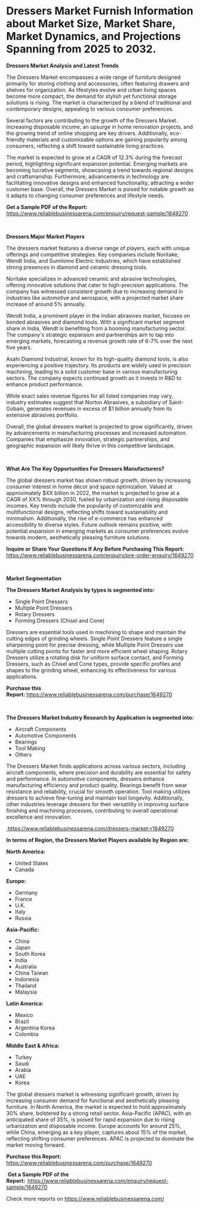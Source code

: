 <p><h1>Dressers Market Furnish Information about Market Size, Market Share, Market Dynamics, and Projections Spanning from 2025 to 2032.</h1></p><p><strong>Dressers Market Analysis and Latest Trends</strong></p>
<p><p>The Dressers Market encompasses a wide range of furniture designed primarily for storing clothing and accessories, often featuring drawers and shelves for organization. As lifestyles evolve and urban living spaces become more compact, the demand for stylish yet functional storage solutions is rising. The market is characterized by a blend of traditional and contemporary designs, appealing to various consumer preferences.</p><p>Several factors are contributing to the growth of the Dressers Market. Increasing disposable income, an upsurge in home renovation projects, and the growing trend of online shopping are key drivers. Additionally, eco-friendly materials and customizable options are gaining popularity among consumers, reflecting a shift toward sustainable living practices. </p><p>The market is expected to grow at a CAGR of 12.3% during the forecast period, highlighting significant expansion potential. Emerging markets are becoming lucrative segments, showcasing a trend towards regional designs and craftsmanship. Furthermore, advancements in technology are facilitating innovative designs and enhanced functionality, attracting a wider customer base. Overall, the Dressers Market is poised for notable growth as it adapts to changing consumer preferences and lifestyle needs.</p></p>
<p><strong>Get a Sample PDF of the Report:&nbsp;</strong> <a href="https://www.reliablebusinessarena.com/enquiry/request-sample/1649270?utm_campaign=2382&utm_medium=2&utm_source=Github&utm_content=ia&utm_term=18022025&utm_id=dressers">https://www.reliablebusinessarena.com/enquiry/request-sample/1649270</a></p>
<p>&nbsp;</p>
<p><strong>Dressers Major Market Players</strong></p>
<p><p>The dressers market features a diverse range of players, each with unique offerings and competitive strategies. Key companies include Noritake, Wendt India, and Sumitomo Electric Industries, which have established strong presences in diamond and ceramic dressing tools.</p><p>Noritake specializes in advanced ceramic and abrasive technologies, offering innovative solutions that cater to high-precision applications. The company has witnessed consistent growth due to increasing demand in industries like automotive and aerospace, with a projected market share increase of around 5% annually.</p><p>Wendt India, a prominent player in the Indian abrasives market, focuses on bonded abrasives and diamond tools. With a significant market segment share in India, Wendt is benefiting from a booming manufacturing sector. The company's strategic expansion and partnerships aim to tap into emerging markets, forecasting a revenue growth rate of 6-7% over the next five years.</p><p>Asahi Diamond Industrial, known for its high-quality diamond tools, is also experiencing a positive trajectory. Its products are widely used in precision machining, leading to a solid customer base in various manufacturing sectors. The company expects continued growth as it invests in R&D to enhance product performance.</p><p>While exact sales revenue figures for all listed companies may vary, industry estimates suggest that Norton Abrasives, a subsidiary of Saint-Gobain, generates revenues in excess of $1 billion annually from its extensive abrasives portfolio.</p><p>Overall, the global dressers market is projected to grow significantly, driven by advancements in manufacturing processes and increased automation. Companies that emphasize innovation, strategic partnerships, and geographic expansion will likely thrive in this competitive landscape.</p></p>
<p>&nbsp;</p>
<p><strong>What Are The Key Opportunities For Dressers Manufacturers?</strong></p>
<p><p>The global dressers market has shown robust growth, driven by increasing consumer interest in home décor and space optimization. Valued at approximately $XX billion in 2022, the market is projected to grow at a CAGR of XX% through 2030, fueled by urbanization and rising disposable incomes. Key trends include the popularity of customizable and multifunctional designs, reflecting shifts toward sustainability and minimalism. Additionally, the rise of e-commerce has enhanced accessibility to diverse styles. Future outlook remains positive, with potential expansion in emerging markets as consumer preferences evolve towards modern, aesthetically pleasing furniture solutions.</p></p>
<p><strong>Inquire or Share Your Questions If Any Before Purchasing This Report:</strong> <a href="https://www.reliablebusinessarena.com/enquiry/pre-order-enquiry/1649270?utm_campaign=2382&utm_medium=2&utm_source=Github&utm_content=ia&utm_term=18022025&utm_id=dressers">https://www.reliablebusinessarena.com/enquiry/pre-order-enquiry/1649270</a></p>
<p>&nbsp;</p>
<p><strong>Market Segmentation</strong></p>
<p><strong>The Dressers Market Analysis by types is segmented into:</strong></p>
<p><ul><li>Single Point Dressers</li><li>Multiple Point Dressers</li><li>Rotary Dressers</li><li>Forming Dressers (Chisel and Cone)</li></ul></p>
<p><p>Dressers are essential tools used in machining to shape and maintain the cutting edges of grinding wheels. Single Point Dressers feature a single sharpening point for precise dressing, while Multiple Point Dressers use multiple cutting points for faster and more efficient wheel shaping. Rotary Dressers utilize a rotating disk for uniform surface contact, and Forming Dressers, such as Chisel and Cone types, provide specific profiles and shapes to the grinding wheel, enhancing its effectiveness for various applications.</p></p>
<p><strong>Purchase this Report:&nbsp;</strong><a href="https://www.reliablebusinessarena.com/purchase/1649270?utm_campaign=2382&utm_medium=2&utm_source=Github&utm_content=ia&utm_term=18022025&utm_id=dressers">https://www.reliablebusinessarena.com/purchase/1649270</a></p>
<p>&nbsp;</p>
<p><strong>The Dressers Market Industry Research by Application is segmented into:</strong></p>
<p><ul><li>Aircraft Components</li><li>Automotive Components</li><li>Bearings</li><li>Tool Making</li><li>Others</li></ul></p>
<p><p>The Dressers Market finds applications across various sectors, including aircraft components, where precision and durability are essential for safety and performance. In automotive components, dressers enhance manufacturing efficiency and product quality. Bearings benefit from wear resistance and reliability, crucial for smooth operation. Tool making utilizes dressers to achieve fine-tuning and maintain tool longevity. Additionally, other industries leverage dressers for their versatility in improving surface finishing and machining processes, contributing to overall operational excellence and innovation.</p></p>
<p><a href="https://www.reliablebusinessarena.com/dressers-market-r1649270?utm_campaign=2382&utm_medium=2&utm_source=Github&utm_content=ia&utm_term=18022025&utm_id=dressers">&nbsp;https://www.reliablebusinessarena.com/dressers-market-r1649270</a></p>
<p><strong>In terms of Region, the Dressers Market Players available by Region are:</strong></p>
<p>
    <p> <strong> North America: </strong>
        <ul>
            <li>United States</li>
            <li>Canada</li>
        </ul>
        </p> 
    <p> <strong> Europe: </strong>
        <ul>
            <li>Germany</li>
            <li>France</li>
            <li>U.K.</li>
            <li>Italy</li>
            <li>Russia</li>
        </ul>
        </p> 
    <p> <strong> Asia-Pacific: </strong>
        <ul>
            <li>China</li>
            <li>Japan</li>
            <li>South Korea</li>
            <li>India</li>
            <li>Australia</li>
            <li>China Taiwan</li>
            <li>Indonesia</li>
            <li>Thailand</li>
            <li>Malaysia</li>
        </ul>
        </p> 
    <p> <strong> Latin America: </strong>
        <ul>
            <li>Mexico</li>
            <li>Brazil</li>
            <li>Argentina Korea</li>
            <li>Colombia</li>
        </ul>
        </p> 
    <p> <strong> Middle East & Africa: </strong>
        <ul>
            <li>Turkey</li>
            <li>Saudi</li>
            <li>Arabia</li>
            <li>UAE</li>
            <li>Korea</li>
        </ul>
    </p>
    </p>
<p><p>The global dressers market is witnessing significant growth, driven by increasing consumer demand for functional and aesthetically pleasing furniture. In North America, the market is expected to hold approximately 30% share, bolstered by a strong retail sector. Asia-Pacific (APAC), with an anticipated share of 35%, is poised for rapid expansion due to rising urbanization and disposable income. Europe accounts for around 25%, while China, emerging as a key player, captures about 15% of the market, reflecting shifting consumer preferences. APAC is projected to dominate the market moving forward.</p></p>
<p><strong>Purchase this Report: </strong><a href="https://www.reliablebusinessarena.com/purchase/1649270?utm_campaign=2382&utm_medium=2&utm_source=Github&utm_content=ia&utm_term=18022025&utm_id=dressers">https://www.reliablebusinessarena.com/purchase/1649270</a></p>
<p>&nbsp;<strong>Get a Sample PDF of the Report:&nbsp;&nbsp;</strong><a href="https://www.reliablebusinessarena.com/enquiry/request-sample/1649270?utm_campaign=2382&utm_medium=2&utm_source=Github&utm_content=ia&utm_term=18022025&utm_id=dressers">https://www.reliablebusinessarena.com/enquiry/request-sample/1649270</a></p>
<p><strong></strong></p>
<p>Check more reports on <a href="https://www.reliablebusinessarena.com/?utm_campaign=2382&utm_medium=2&utm_source=Github&utm_content=ia&utm_term=18022025&utm_id=dressers">https://www.reliablebusinessarena.com/</a></p>